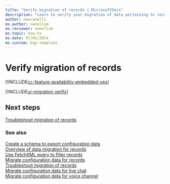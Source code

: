 ```yaml
---
title: "Verify migration of records | MicrosoftDocs"
description: "Learn to verify your migration of data pertaining to records enabled for unified routing from source to target environments in Omnichannel for Customer Service."
author: neeranelli
ms.author: nenellim
ms.reviewer: nenellim
ms.topic: how-to
ms.date: 07/01/2024
ms.custom: bap-template
---
```


# Verify migration of records

[!INCLUDE[cc-feature-availability-embedded-yes](../../includes/cc-feature-availability.md)]


[!INCLUDE[ur-migration verify](../../includes/cc-ur-migration-verify.md)]

## Next steps 

[Troubleshoot migration of records](migrate-config-data-troubleshoot.md)

### See also

[Create a schema to export configuration data](/power-platform/admin/create-schema-export-configuration-data)  
[Overview of data migration for records](migrate-config-data-for-records-overview.md)  
[Use FetchXML query to filter records](use-fetchxml-filter-records.md)  
[Migrate configuration data for records](migrate-config-data-for-records.md)  
[Troubleshoot migration of records](migrate-config-data-troubleshoot.md)  
[Migrate configuration data for live chat](migrate-config-data-for-live-chat.md)  
[Migrate configuration data for voice channel](migrate-config-data-for-voice-channel.md)   
